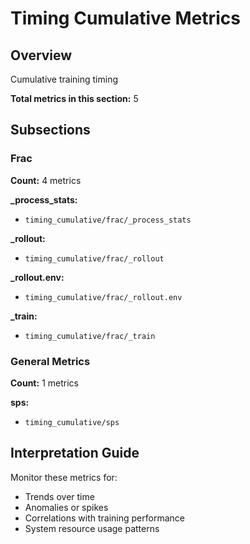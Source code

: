 # Timing Cumulative Metrics

## Overview

Cumulative training timing

**Total metrics in this section:** 5

## Subsections

### Frac

**Count:** 4 metrics

**_process_stats:**
- `timing_cumulative/frac/_process_stats`

**_rollout:**
- `timing_cumulative/frac/_rollout`

**_rollout.env:**
- `timing_cumulative/frac/_rollout.env`

**_train:**
- `timing_cumulative/frac/_train`


### General Metrics

**Count:** 1 metrics

**sps:**
- `timing_cumulative/sps`



## Interpretation Guide

Monitor these metrics for:
- Trends over time
- Anomalies or spikes
- Correlations with training performance
- System resource usage patterns
